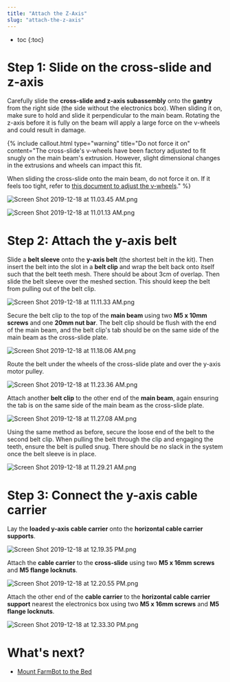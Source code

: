 ```yaml
---
title: "Attach the Z-Axis"
slug: "attach-the-z-axis"
---
```


* toc
{:toc}

# Step 1: Slide on the cross-slide and z-axis
Carefully slide the **cross-slide and z-axis subassembly** onto the **gantry** from the right side (the side without the electronics box). When sliding it on, make sure to hold and slide it perpendicular to the main beam. Rotating the z-axis before it is fully on the beam will apply a large force on the v-wheels and could result in damage.

{%
include callout.html
type="warning"
title="Do not force it on"
content="The cross-slide's v-wheels have been factory adjusted to fit snugly on the main beam's extrusion. However, slight dimensional changes in the extrusions and wheels can impact this fit.

When sliding the cross-slide onto the main beam, do not force it on. If it feels too tight, refer to [this document to adjust the v-wheels](../../Extras/eccentric-spacer-adjustment.md)."
%}



![Screen Shot 2019-12-18 at 11.03.45 AM.png](_images/Screen_Shot_2019-12-18_at_11.03.45_AM.png)



![Screen Shot 2019-12-18 at 11.01.13 AM.png](_images/Screen_Shot_2019-12-18_at_11.01.13_AM.png)

# Step 2: Attach the y-axis belt
Slide a **belt sleeve** onto the **y-axis belt** (the shortest belt in the kit). Then insert the belt into the slot in a **belt clip** and wrap the belt back onto itself such that the belt teeth mesh. There should be about 3cm of overlap. Then slide the belt sleeve over the meshed section. This should keep the belt from pulling out of the belt clip.

![Screen Shot 2019-12-18 at 11.11.33 AM.png](_images/Screen_Shot_2019-12-18_at_11.11.33_AM.png)

Secure the belt clip to the top of the **main beam** using two **M5 x 10mm screws** and one **20mm nut bar**. The belt clip should be flush with the end of the main beam, and the belt clip's tab should be on the same side of the main beam as the cross-slide plate.

![Screen Shot 2019-12-18 at 11.18.06 AM.png](_images/Screen_Shot_2019-12-18_at_11.18.06_AM.png)

Route the belt under the wheels of the cross-slide plate and over the y-axis motor pulley.

![Screen Shot 2019-12-18 at 11.23.36 AM.png](_images/Screen_Shot_2019-12-18_at_11.23.36_AM.png)

Attach another **belt clip** to the other end of the **main beam**, again ensuring the tab is on the same side of the main beam as the cross-slide plate.

![Screen Shot 2019-12-18 at 11.27.08 AM.png](_images/Screen_Shot_2019-12-18_at_11.27.08_AM.png)

Using the same method as before, secure the loose end of the belt to the second belt clip. When pulling the belt through the clip and engaging the teeth, ensure the belt is pulled snug. There should be no slack in the system once the belt sleeve is in place.

![Screen Shot 2019-12-18 at 11.29.21 AM.png](_images/Screen_Shot_2019-12-18_at_11.29.21_AM.png)

# Step 3: Connect the y-axis cable carrier
Lay the **loaded y-axis cable carrier** onto the **horizontal cable carrier supports**.

![Screen Shot 2019-12-18 at 12.19.35 PM.png](_images/Screen_Shot_2019-12-18_at_12.19.35_PM.png)

Attach the **cable carrier** to the **cross-slide** using two **M5 x 16mm screws** and **M5 flange locknuts**.

![Screen Shot 2019-12-18 at 12.20.55 PM.png](_images/Screen_Shot_2019-12-18_at_12.20.55_PM.png)

Attach the other end of the **cable carrier** to the **horizontal cable carrier support** nearest the electronics box using two **M5 x 16mm screws** and **M5 flange locknuts**.

![Screen Shot 2019-12-18 at 12.33.30 PM.png](_images/Screen_Shot_2019-12-18_at_12.33.30_PM.png)





# What's next?

 * [Mount FarmBot to the Bed](../assembly/mount-farmbot-to-the-bed.md)
